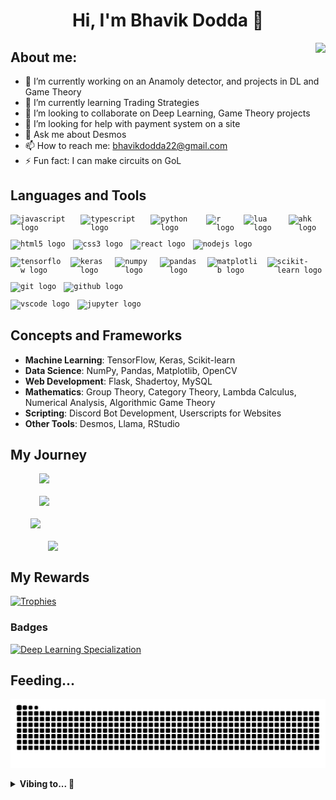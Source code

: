 
<h1 align="center">Hi, I'm Bhavik Dodda 👋 </h1>
<img align="right" src="https://visitor-badge.laobi.icu/badge?page_id=BhavikDodda.BhavikDodda&left_color=royalblue&right_color=black"  />

## About me:

- 🔭 I’m currently working on an Anamoly detector, and projects in DL and Game Theory
- 🌱 I’m currently learning Trading Strategies
- 👯 I’m looking to collaborate on Deep Learning, Game Theory projects
- 🤔 I’m looking for help with payment system on a site
- 💬 Ask me about Desmos
- 📫 How to reach me: bhavikdodda22@gmail.com
- ⚡ Fun fact: I can make circuits on GoL

## Languages and Tools

<div align="left">

  <!-- Programming Languages -->
  <div style="display: flex; align-items: center; gap: 12px; margin-bottom: 12px;">
    <code><img src="https://cdn.jsdelivr.net/gh/devicons/devicon/icons/javascript/javascript-original.svg" height="30" alt="javascript logo" /></code>
    <code><img src="https://cdn.jsdelivr.net/gh/devicons/devicon/icons/typescript/typescript-original.svg" height="30" alt="typescript logo" /></code>
    <code><img src="https://cdn.jsdelivr.net/gh/devicons/devicon/icons/python/python-original.svg" height="30" alt="python logo" /></code>
    <code><img src="https://skillicons.dev/icons?i=r" height="30" alt="r logo" /></code>
    <code><img src="https://skillicons.dev/icons?i=lua" height="30" alt="lua logo" /></code>
    <code><img src="https://pbs.twimg.com/profile_images/1401832717/ahk_400x400.png" height="30" alt="ahk logo" /></code>
  </div>

  <!-- Web Development -->
  <div style="display: flex; align-items: center; gap: 12px; margin-bottom: 12px;">
    <code><img src="https://cdn.jsdelivr.net/gh/devicons/devicon/icons/html5/html5-original.svg" height="30" alt="html5 logo" /></code>
    <code><img src="https://cdn.jsdelivr.net/gh/devicons/devicon/icons/css3/css3-original.svg" height="30" alt="css3 logo" /></code>
    <code><img src="https://cdn.jsdelivr.net/gh/devicons/devicon/icons/react/react-original.svg" height="30" alt="react logo" /></code>
    <code><img src="https://cdn.jsdelivr.net/gh/devicons/devicon/icons/nodejs/nodejs-original.svg" height="30" alt="nodejs logo" /></code>
  </div>

  <!-- Data Science & Machine Learning -->
  <div style="display: flex; align-items: center; gap: 12px; margin-bottom: 12px;">
    <code><img src="https://cdn.jsdelivr.net/gh/devicons/devicon/icons/tensorflow/tensorflow-original.svg" height="30" alt="tensorflow logo" /></code>
    <code><img src="https://cdn.jsdelivr.net/gh/devicons/devicon/icons/keras/keras-original.svg" height="30" alt="keras logo" /></code>
    <code><img src="https://cdn.jsdelivr.net/gh/devicons/devicon/icons/numpy/numpy-original.svg" height="30" alt="numpy logo" /></code>
    <code><img src="https://cdn.jsdelivr.net/gh/devicons/devicon/icons/pandas/pandas-original.svg" height="30" alt="pandas logo" /></code>
    <code><img src="https://cdn.jsdelivr.net/gh/devicons/devicon/icons/matplotlib/matplotlib-original.svg" height="30" alt="matplotlib logo" /></code>
    <code><img src="https://cdn.jsdelivr.net/gh/devicons/devicon/icons/scikitlearn/scikitlearn-original.svg" height="30" alt="scikit-learn logo" /></code>
  </div>

  <!-- DevOps & Tools -->
  <div style="display: flex; align-items: center; gap: 12px; margin-bottom: 12px;">
    <code><img src="https://cdn.jsdelivr.net/gh/devicons/devicon/icons/git/git-original.svg" height="30" alt="git logo" /></code>
    <code><img src="https://skillicons.dev/icons?i=github" height="30" alt="github logo" /></code>
  </div>

  <!-- Other Tools -->
  <div style="display: flex; align-items: center; gap: 12px; margin-bottom: 12px;">
    <code><img src="https://cdn.jsdelivr.net/gh/devicons/devicon/icons/vscode/vscode-original.svg" height="30" alt="vscode logo" /></code>
    <code><img src="https://cdn.jsdelivr.net/gh/devicons/devicon/icons/jupyter/jupyter-original.svg" height="30" alt="jupyter logo" /></code>
  </div>

</div>

## Concepts and Frameworks

- **Machine Learning**: TensorFlow, Keras, Scikit-learn  
- **Data Science**: NumPy, Pandas, Matplotlib, OpenCV  
- **Web Development**: Flask, Shadertoy, MySQL  
- **Mathematics**: Group Theory, Category Theory, Lambda Calculus, Numerical Analysis, Algorithmic Game Theory  
- **Scripting**: Discord Bot Development, Userscripts for Websites  
- **Other Tools**: Desmos, Llama, RStudio

## My Journey
<div style="display: flex; flex-wrap: wrap; gap: 20px; justify-content: center;">
  <img width="412.5px" src="https://bhavik-readme-stats.vercel.app/api?username=BhavikDodda&show=reviews,discussions_started,discussions_,prs_merged,prs_merged_percentage&show_icons=true&rank_icon=bhaviklogo&theme=tokyonight">
  <img width="412.5px" src="https://bhavik-readme-stats.vercel.app/api/top-langs/?username=BhavikDodda&layout=compact&theme=tokyonight&langs_count=10" />
  <img width="440px" src="https://bhavik-readme-activity-graph.vercel.app/graph?username=BhavikDodda&theme=github">
  <img width="385px" src="https://bhavik-readme-streak-stats.vercel.app/?user=BhavikDodda&theme=onedark" />
</div>

## My Rewards
[![Trophies](https://github-profile-trophy.vercel.app/?username=BhavikDodda&theme=onedark)](https://github.com/ryo-ma/github-profile-trophy)
### Badges

<!--START_SECTION:badges-->
<a href="https://www.credly.com/badges/81413d7d-149d-424a-90a5-ee899d32ea7a" title="Deep Learning Specialization"><img src="https://images.credly.com/size/80x80/images/dfcd0d51-de72-4e1c-8f8c-11dad7711124/image.png" alt="Deep Learning Specialization" width="80" height="80"></a>
<!--END_SECTION:badges-->
        
## Feeding...
![Snake animation](https://raw.githubusercontent.com/BhavikDodda/BhavikDodda/output/github-contribution-grid-snake-dark.svg)

<details>

  <summary><strong>Vibing to... 🎵</strong></summary>

  
&nbsp;<div align="center">
  [![Spotify](https://bhavik-spotify-now-playing.vercel.app/api/spotify?background_color=0d1117&border_color=ffffff)](https://bhavik-spotify-now-playing.vercel.app/)
</div>
  
</details>

